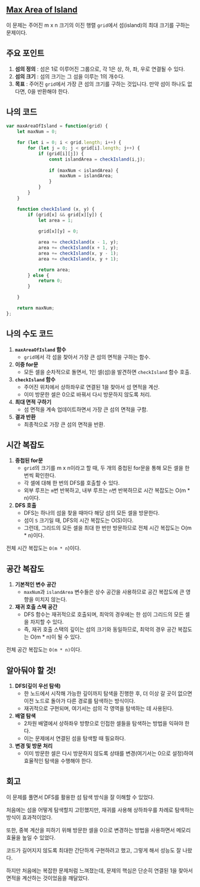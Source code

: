 ## [**Max Area of Island**](https://leetcode.com/problems/max-area-of-island/description/)

이 문제는 주어진 m x n 크기의 이진 행렬 `grid`에서 섬(island)의 최대 크기를 구하는 문제이다.

## 주요 포인트

1. **섬의 정의** : 섬은 1로 이루어진 그룹으로, 각 1은 상, 하, 좌, 우로 연결될 수 있다.
2. **섬의 크기** : 섬의 크기는 그 섬을 이루는 1의 개수다.
3. **목표** : 주어진 `grid`에서 가장 큰 섬의 크기를 구하는 것입니다. 만약 섬이 하나도 없다면, 0을 반환해야 한다.

## 나의 코드

```jsx
var maxAreaOfIsland = function(grid) {
    let maxNum = 0;

    for (let i = 0; i < grid.length; i++) {
        for (let j = 0; j < grid[i].length; j++) {
            if (grid[i][j]) {
                const islandArea = checkIsland(i,j);
                
                if (maxNum < islandArea) {
                    maxNum = islandArea;
                }
            }
        }
    }

    function checkIsland (x, y) {
        if (grid[x] && grid[x][y]) {
            let area = 1;
            
            grid[x][y] = 0;

            area += checkIsland(x - 1, y);
            area += checkIsland(x + 1, y);
            area += checkIsland(x, y - 1);
            area += checkIsland(x, y + 1);

            return area;
        } else {
            return 0;
        }

    }

    return maxNum;
};  
```

## 나의 수도 코드

1. **`maxAreaOfIsland` 함수**
    - `grid`에서 각 섬을 찾아서 가장 큰 섬의 면적을 구하는 함수.
2. **이중 for문**
    - 모든 셀을 순차적으로 돌면서, 1인 셀(섬)을 발견하면 `checkIsland` 함수 호출.
3. **`checkIsland` 함수**
    - 주어진 위치에서 상하좌우로 연결된 1을 찾아서 섬 면적을 계산.
    - 이미 방문한 셀은 0으로 바꿔서 다시 방문하지 않도록 처리.
4. **최대 면적 구하기**
    - 섬 면적을 계속 업데이트하면서 가장 큰 섬의 면적을 구함.
5. **결과 반환**
    - 최종적으로 가장 큰 섬의 면적을 반환.

## 시간 복잡도

1. **중첩된 for문**
    - `grid`의 크기를 m x n이라고 할 때, 두 개의 중첩된 for문을 통해 모든 셀을 한 번씩 확인한다.
    - 각 셀에 대해 한 번의 DFS를 호출할 수 있다.
    - 외부 루프는 `m`번 반복하고, 내부 루프는 `n`번 반복하므로 시간 복잡도는 O(m * n)이다.
2. **DFS 호출** 
    - DFS는 하나의 섬을 찾을 때마다 해당 섬의 모든 셀을 방문한다.
    - 섬이 `S` 크기일 때, DFS의 시간 복잡도는 O(S)이다.
    - 그런데, 그리드의 모든 셀을 최대 한 번만 방문하므로 전체 시간 복잡도는 O(m * n)이다.

전체 시간 복잡도는 `O(m * n`)이다.

## 공간 복잡도

1. **기본적인 변수 공간**
    - `maxNum`과 `islandArea` 변수들은 상수 공간을 사용하므로 공간 복잡도에 큰 영향을 미치지 않는다.
2. **재귀 호출 스택 공간**
    - DFS 함수는 재귀적으로 호출되며, 최악의 경우에는 한 섬이 그리드의 모든 셀을 차지할 수 있다.
    - 즉, 재귀 호출 스택의 깊이는 섬의 크기와 동일하므로, 최악의 경우 공간 복잡도는 O(m * n)이 될 수 있다.

전체 공간 복잡도는 `O(m * n)`이다.

## 알아둬야 할 것!

1. **DFS(깊이 우선 탐색)**
    - 한 노드에서 시작해 가능한 깊이까지 탐색을 진행한 후, 더 이상 갈 곳이 없으면 이전 노드로 돌아가 다른 경로를 탐색하는 방식이다.
    - 재귀적으로 구현되며, 여기서는 섬의 각 영역을 탐색하는 데 사용된다.
2. **배열 탐색**
    - 2차원 배열에서 상하좌우 방향으로 인접한 셀들을 탐색하는 방법을 익혀야 한다.
    - 이는 문제에서 연결된 섬을 탐색할 때 필요하다.
3. **변경 및 방문 처리**
    - 이미 방문한 셀은 다시 방문하지 않도록 상태를 변경(여기서는 0으로 설정)하여 효율적인 탐색을 수행해야 한다.

## 회고

이 문제를 풀면서 DFS를 활용한 섬 탐색 방식을 잘 이해할 수 있었다.

처음에는 섬을 어떻게 탐색할지 고민했지만, 재귀를 사용해 상하좌우를 차례로 탐색하는 방식이 효과적이었다.

또한, 중복 계산을 피하기 위해 방문한 셀을 0으로 변경하는 방법을 사용하면서 메모리 효율을 높일 수 있었다.

코드가 길어지지 않도록 최대한 간단하게 구현하려고 했고, 그렇게 해서 성능도 잘 나왔다.

하지만 처음에는 복잡한 문제처럼 느껴졌는데, 문제의 핵심은 단순히 연결된 1을 찾아서 면적을 계산하는 것이었음을 깨달았다.
